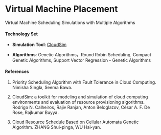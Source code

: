 Virtual Machine Placement
=======================

Virtual Machine Scheduling Simulations with Multiple Algorithms

#### Technology Set
- **Simulation Tool**: [CloudSim](http://www.cloudbus.org/cloudsim/)

- **Algorithms**: Genetic Algorithms，Round Robin Scheduling, Compact Genetic Algorithms, Support Vector Regression - Genetic Algorithms

#### References

1. Priority Scheduling Algorithm with Fault Tolerance in Cloud Computing. Nimisha Singla, Seema Bawa.

2. CloudSim: a toolkit for modeling and simulation of cloud computing environments and evaluation of resource provisioning algorithms. Rodrigo N. Calheiros, Rajiv Ranjan, Anton Beloglazov, César A. F. De Rose, Rajkumar Buyya.

3. Cloud Resource Schedule Based on Cellular Automata Genetic Algorithm. ZHANG Shui-pinga, WU Hai-yan.

